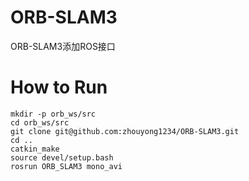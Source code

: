# ORB-SLAM3
ORB-SLAM3添加ROS接口

# How to Run

```
mkdir -p orb_ws/src
cd orb_ws/src
git clone git@github.com:zhouyong1234/ORB-SLAM3.git
cd ..
catkin_make
source devel/setup.bash
rosrun ORB_SLAM3 mono_avi
```